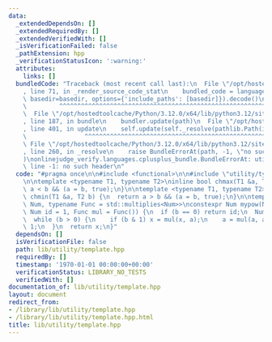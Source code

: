 ```yaml
---
data:
  _extendedDependsOn: []
  _extendedRequiredBy: []
  _extendedVerifiedWith: []
  _isVerificationFailed: false
  _pathExtension: hpp
  _verificationStatusIcon: ':warning:'
  attributes:
    links: []
  bundledCode: "Traceback (most recent call last):\n  File \"/opt/hostedtoolcache/Python/3.12.0/x64/lib/python3.12/site-packages/onlinejudge_verify/documentation/build.py\"\
    , line 71, in _render_source_code_stat\n    bundled_code = language.bundle(stat.path,\
    \ basedir=basedir, options={'include_paths': [basedir]}).decode()\n          \
    \         ^^^^^^^^^^^^^^^^^^^^^^^^^^^^^^^^^^^^^^^^^^^^^^^^^^^^^^^^^^^^^^^^^^^^^^^^^^^^^^^^^\n\
    \  File \"/opt/hostedtoolcache/Python/3.12.0/x64/lib/python3.12/site-packages/onlinejudge_verify/languages/cplusplus.py\"\
    , line 187, in bundle\n    bundler.update(path)\n  File \"/opt/hostedtoolcache/Python/3.12.0/x64/lib/python3.12/site-packages/onlinejudge_verify/languages/cplusplus_bundle.py\"\
    , line 401, in update\n    self.update(self._resolve(pathlib.Path(included), included_from=path))\n\
    \                ^^^^^^^^^^^^^^^^^^^^^^^^^^^^^^^^^^^^^^^^^^^^^^^^^^^^^^^^^\n \
    \ File \"/opt/hostedtoolcache/Python/3.12.0/x64/lib/python3.12/site-packages/onlinejudge_verify/languages/cplusplus_bundle.py\"\
    , line 260, in _resolve\n    raise BundleErrorAt(path, -1, \"no such header\"\
    )\nonlinejudge_verify.languages.cplusplus_bundle.BundleErrorAt: utility/type_alias.hpp:\
    \ line -1: no such header\n"
  code: "#pragma once\n\n#include <functional>\n\n#include \"utility/type_alias.hpp\"\
    \n\ntemplate <typename T1, typename T2>\ninline bool chmax(T1 &a, T2 b) {\n  return\
    \ a < b && (a = b, true);\n}\n\ntemplate <typename T1, typename T2>\ninline bool\
    \ chmin(T1 &a, T2 b) {\n  return a > b && (a = b, true);\n}\n\ntemplate <typename\
    \ Num, typename Func = std::multiplies<Num>>\nconstexpr Num mypow(Num a, u64 b,\
    \ Num id = 1, Func mul = Func()) {\n  if (b == 0) return id;\n  Num x = id;\n\
    \  while (b > 0) {\n    if (b & 1) x = mul(x, a);\n    a = mul(a, a);\n    b >>=\
    \ 1;\n  }\n  return x;\n}"
  dependsOn: []
  isVerificationFile: false
  path: lib/utility/template.hpp
  requiredBy: []
  timestamp: '1970-01-01 00:00:00+00:00'
  verificationStatus: LIBRARY_NO_TESTS
  verifiedWith: []
documentation_of: lib/utility/template.hpp
layout: document
redirect_from:
- /library/lib/utility/template.hpp
- /library/lib/utility/template.hpp.html
title: lib/utility/template.hpp
---
```

